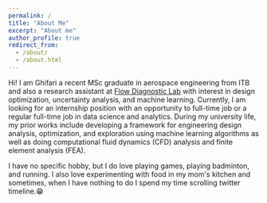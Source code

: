 ```yaml
---
permalink: /
title: "About Me"
excerpt: "About me"
author_profile: true
redirect_from: 
  - /about/
  - /about.html
---
```


Hi! I am Ghifari a recent MSc graduate in aerospace engineering from ITB and also a research assistant at [Flow Diagnostic Lab](https://flowdiagnostics.ftmd.itb.ac.id/) with interest in design optimization, uncertainty analysis, and machine learning. Currently, I am looking for an internship position with an opportunity to full-time job or a regular full-time job in data science and analytics. During my university life, my prior works include developing a framework for engineering design analysis, optimization, and exploration using machine learning algorithms as well as doing computational fluid dynamics (CFD) analysis and finite element analysis (FEA). 

I have no specific hobby, but I do love playing games, playing badminton, and running. I also love experimenting with food in my mom's kitchen and sometimes, when I have nothing to do I spend my time scrolling twitter timeline.😁
